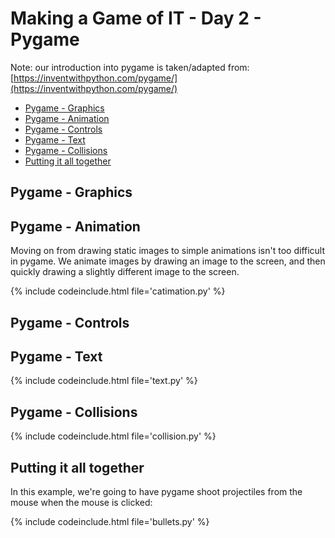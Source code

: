 # Making a Game of IT - Day 2 - Pygame

Note: our introduction into pygame is taken/adapted from: [https://inventwithpython.com/pygame/](https://inventwithpython.com/pygame/)

<!-- TOC -->

- [Pygame - Graphics](#pygame---graphics)
- [Pygame - Animation](#pygame---animation)
- [Pygame - Controls](#pygame---controls)
- [Pygame - Text](#pygame---text)
- [Pygame - Collisions](#pygame---collisions)
- [Putting it all together](#putting-it-all-together)

<!-- /TOC -->

## Pygame - Graphics

## Pygame - Animation

Moving on from drawing static images to simple animations isn't too difficult in pygame. We animate images by drawing an image to the screen, and then quickly drawing a slightly different image to the screen.

{% include codeinclude.html file='catimation.py' %}

## Pygame - Controls

## Pygame - Text

{% include codeinclude.html file='text.py' %}

## Pygame - Collisions

{% include codeinclude.html file='collision.py' %}

## Putting it all together

In this example, we're going to have pygame shoot projectiles from the mouse when the mouse is clicked:

{% include codeinclude.html file='bullets.py' %}

<!-- {% include codeinclude.html file='bullets_game_v0.py' %} -->

<!-- {% include codeinclude.html file='bullets_game_v1.py' %} -->
